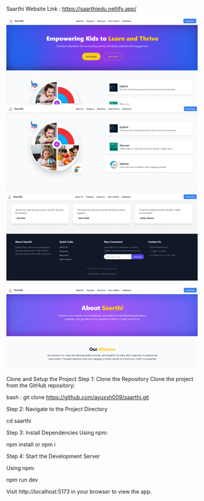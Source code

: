 Saarthi 
Website Link : https://saarthiedu.netlify.app/



![Front Page](image.png)
![alt text](image-1.png)
![alt text](image-2.png)

![About Page](image-3.png)

Clone and Setup the Project
Step 1: Clone the Repository
Clone the project from the GitHub repository:

bash : git clone https://github.com/ayuxsh009/saarthi.git

Step 2: Navigate to the Project Directory

cd saarthi

Step 3: Install Dependencies
Using npm:

npm install or npm i

Step 4: Start the Development Server

Using npm:

npm run dev

Visit http://localhost:5173 in your browser to view the app.